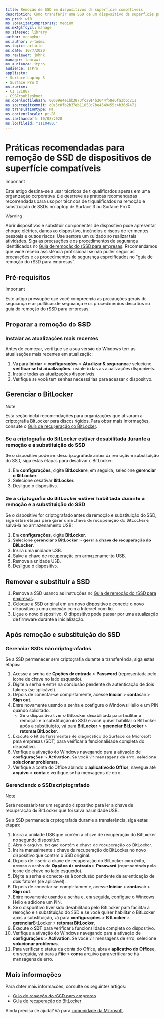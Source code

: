 ```yaml
---
title: Remoção de SSD em dispositivos de superfície compatíveis
description: Como transferir uma SSD de um dispositivo de superfície para outro.
ms.prod: w10
ms.localizationpriority: medium
ms.mktglfcycl: manage
ms.sitesec: library
author: mccoybot
ms.author: v-todmc
ms.topic: article
ms.date: 10/7/2020
ms.reviewer: johnk
manager: laurawi
ms.audience: itpro
audience: ITPro
appliesto:
- Surface Laptop 3
- Surface Pro X
ms.custom:
- CI 121887
- CSSTroubleshoot
ms.openlocfilehash: 00109e4e1bb3873fc2914b2044f58e6fa3b6c211
ms.sourcegitcommit: d0a5c8fb2b37eb11858c7be4549e55c4b36d7471
ms.translationtype: MT
ms.contentlocale: pt-BR
ms.lasthandoff: 10/08/2020
ms.locfileid: "11104803"
---
```

# Práticas recomendadas para remoção de SSD de dispositivos de superfície compatíveis

> [!IMPORTANT]
> Este artigo destina-se a usar técnicos de ti qualificados apenas em uma organização corporativa. Ele descreve as práticas recomendadas recomendadas para uso por técnicos de ti qualificados na remoção e substituição de SSDs no laptop de Surface 3 ou Surface Pro X. 

> [!WARNING]
> Abrir dispositivos e substituir componentes de dispositivo pode apresentar choque elétrico, danos ao dispositivo, incêndios e riscos de ferimentos pessoais e outros riscos.  Use sempre um cuidado ao realizar tais atividades. Siga as precauções e os procedimentos de segurança identificados no [Guia de remoção do rSSD para empresas](https://www.microsoft.com/download/100440). Recomendamos que você receba assistência profissional se não puder seguir as precauções e os procedimentos de segurança especificados no "guia de remoção do rSSD para empresas".

## Pré-requisitos

> [!IMPORTANT]
> Este artigo pressupõe que você compreenda as precauções gerais de segurança e as políticas de segurança e os procedimentos descritos no guia de remoção do rSSD para empresas.

## Preparar a remoção do SSD 

### Instalar as atualizações mais recentes 

Antes de começar, verifique se a sua versão do Windows tem as atualizações mais recentes em atualização:

1.  Vá para **Iniciar**  >  **configurações**  >  **Atualizar & segurança**e selecione **verificar se há atualizações**. Instale todas as atualizações disponíveis. 
2. Instale todas as atualizações disponíveis.
3. Verifique se você tem senhas necessárias para acessar o dispositivo.  
 
## Gerenciar o BitLocker 

> [!NOTE]
> Esta seção inclui recomendações para organizações que ativaram a criptografia BitLocker para discos rígidos. Para obter mais informações, consulte o [Guia de recuperação do BitLocker](https://docs.microsoft.com/windows/security/information-protection/bitlocker/bitlocker-recovery-guide-plan). 

### Se a criptografia do BitLocker estiver desabilitada durante a remoção e a substituição do SSD

Se o dispositivo pode ser descriptografado antes da remoção e substituição do SSD, siga estas etapas para desativar o BitLocker:

1.  Em **configurações**, digite **BitLocker**e, em seguida, selecione **gerenciar o BitLocker**. 
2.  Selecione desativar **BitLocker**. 
3.  Desligue o dispositivo. 

### Se a criptografia do BitLocker estiver habilitada durante a remoção e a substituição do SSD

Se o dispositivo for criptografado antes da remoção e substituição do SSD, siga estas etapas para gerar uma chave de recuperação do BitLocker e salvá-la no armazenamento USB:

1.  Em **configurações**, digite **BitLocker**.
2. Selecione **gerenciar o BitLocker**  > **gerar a chave de recuperação do BitLocker**.
2.  Insira uma unidade USB. 
3.  Salve a chave de recuperação em armazenamento USB.  
4.  Remova a unidade USB.  
5.  Desligue o dispositivo. 

## Remover e substituir a SSD 

1.  Remova a SSD usando as instruções no [Guia de remoção do rSSD para empresas](https://www.microsoft.com/download/100440). 
2. Coloque a SSD original em um novo dispositivo e conecte o novo dispositivo a uma conexão com a Internet com fio.
2.  Ligue o novo dispositivo. O dispositivo pode passar por uma atualização de firmware durante a inicialização.  
 
## Após remoção e substituição do SSD

### Gerenciar SSDs não criptografados 

Se a SSD permanecer sem criptografia durante a transferência, siga estas etapas: 

1.  Acesse a senha de **Opções de entrada**  >  **Password** (representada pelo ícone de chave no lado esquerdo).  
2.  Digite a senha e entre na conclusão pendente da autenticação de dois fatores (se aplicável).
3.  Depois de conectar-se completamente, acesse **Iniciar**  >  **conta**sair  >  **Sign out**.  
4.  Entre novamente usando a senha e configure o Windows Hello e um PIN quando solicitado. 
    - Se o dispositivo tiver o BitLocker desabilitado para facilitar a remoção e a substituição do SSD e você quiser habilitar o BitLocker após a substituição, vá para **BitLocker**  >  **gerenciar BitLocker**  >  **retomar BitLocker**.  
6.  Execute o kit de ferramentas de diagnóstico do Surface da Microsoft para empresas (SDT) para verificar a funcionalidade completa do dispositivo.  
7.  Verifique a ativação do Windows navegando para a ativação de **configurações**  >  **Activation**.  Se você vir mensagens de erro, selecione **solucionar problemas**. 
8.  Verifique a conta do Office abrindo o **aplicativo do Office**, navegue até **arquivo**  >  **conta** e verifique se há mensagens de erro.  

### Gerenciando o SSDs criptografado 

> [!NOTE]
> Será necessário ter um segundo dispositivo para ler a chave de recuperação do BitLocker que foi salva na unidade USB. 

Se a SSD permanecia criptografada durante a transferência, siga estas etapas:

1.  Insira a unidade USB que contém a chave de recuperação do BitLocker no segundo dispositivo. 
2.  Abra o arquivo. txt que contém a chave de recuperação do BitLocker. 
3.  Insira manualmente a chave de recuperação do BitLocker no novo dispositivo que contém o SSD original.  
4.  Depois de inserir a chave de recuperação do BitLocker com êxito, acesse a senha de **Opções de entrada**  >  **Password** (representada pelo ícone de chave no lado esquerdo).  
5.  Digite a senha e conecte-se à conclusão pendente da autenticação de dois fatores (se aplicável).
6.  Depois de conectar-se completamente, acesse **Iniciar**  >  **conta**sair  >  **Sign out**.  
7.  Entre novamente usando a senha e, em seguida, configure o Windows Hello e adicione um PIN. 
8.  Se o dispositivo tiver sido desabilitado pelo BitLocker para facilitar a remoção e a substituição do SSD e se você quiser habilitar o BitLocker após a substituição, vá para **configurações**  >  **BitLocker**  >  **gerenciar**BitLocker  >  **retomar BitLocker**.  
9.  Execute o **SDT** para verificar a funcionalidade completa do dispositivo.  
10. Verifique a ativação do Windows navegando para a ativação de **configurações**  >  **Activation**.  Se você vir mensagens de erro, selecione **solucionar problemas**.
11. Para verificar o status da conta do Office, abra o **aplicativo do Office**e, em seguida, vá para a **File**  >  **conta** arquivo para verificar se há mensagens de erro.

## Mais informações 

Para obter mais informações, consulte os seguintes artigos:

- [Guia de remoção do rSSD para empresas](https://www.microsoft.com/download/100440)
- [Guia de recuperação do BitLocker](https://docs.microsoft.com/windows/security/information-protection/bitlocker/bitlocker-recovery-guide-plan)

Ainda precisa de ajuda? Vá para [comunidade da Microsoft](https://answers.microsoft.com/).